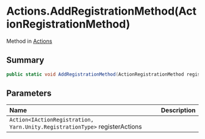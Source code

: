 # Actions.AddRegistrationMethod(ActionRegistrationMethod)

Method in [Actions](/docs/api/csharp/yarn.unity.actions.md)

## Summary



```csharp
public static void AddRegistrationMethod(ActionRegistrationMethod registerActions)
```

## Parameters

|Name|Description|
|:---|:---|
|`Action<IActionRegistration, Yarn.Unity.RegistrationType>` registerActions||

